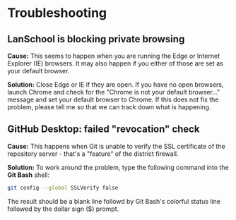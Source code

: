 ---
---

# Troubleshooting

## LanSchool is blocking private browsing

**Cause:** This seems to happen when you are running the Edge or Internet Explorer (IE) browsers. It may also happen if you either of those are set as your default browser.

**Solution:** Close Edge or IE if they are open. If you have no open browsers, launch Chrome and check for the "Chrome is not your default browser..." message and set your default browser to Chrome. If this does not fix the problem, please tell me so that we can track down what is happening.

## GitHub Desktop: failed "revocation" check

**Cause:** This happens when Git is unable to verify the SSL certificate of the repository server - that's a "feature" of the district firewall.

**Solution:** To work around the problem, type the following command into the **Git Bash** shell:

```bash
git config --global SSLVerify false
```

The result should be a blank line followd by Git Bash's colorful status line followed by the dollar sign ($) prompt.
